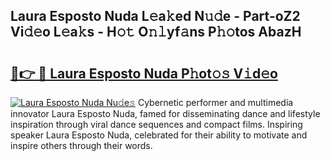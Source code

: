 ## Laura Esposto Nuda L𝚎a𝚔ed N𝚞𝚍e - Part-oZ2 Vi𝚍𝚎o L𝚎a𝚔s - H𝚘𝚝 O𝚗𝚕yf𝚊ns P𝚑𝚘tos AbazH

# <h2><a href="http://kf4rivd.oniu.top/?m=Laura+Esposto+Nuda">🔗👉 🔴 Laura Esposto Nuda P𝚑ot𝚘𝚜 V𝚒d𝚎o</a></h2>

[![Laura Esposto Nuda Nu𝚍e𝚜](https://i.imgur.com/0qMVB7G.gif)](http://kf4rivd.oniu.top/?m=Laura+Esposto+Nuda)
Cybernetic performer and multimedia innovator Laura Esposto Nuda, famed for disseminating dance and lifestyle inspiration through viral dance sequences and compact films. Inspiring speaker Laura Esposto Nuda, celebrated for their ability to motivate and inspire others through their words.  
